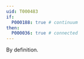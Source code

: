```yaml
---
uid: T000483
if:
  P000188: true # continuum
then:
  P000036: true # connected
---
```


By definition.
